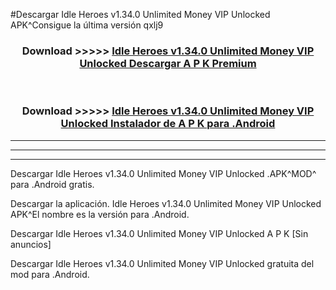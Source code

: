 #Descargar Idle Heroes v1.34.0 Unlimited Money VIP Unlocked  APK^Consigue la última versión qxlj9



<div align="center">
<h3>Download >>>>> <a href="https://es-sites.web.app/?es= Idle Heroes v1.34.0 Unlimited Money VIP Unlocked ">Idle Heroes v1.34.0 Unlimited Money VIP Unlocked  Descargar A P K Premium</a></h3><br>

<h3>Download >>>>> <a href="https://es-sites.web.app/?es= Idle Heroes v1.34.0 Unlimited Money VIP Unlocked ">Idle Heroes v1.34.0 Unlimited Money VIP Unlocked  Instalador de A P K para .Android</a></h3>
</div>


----------------------------------------------------------

----------------------------------------------------------

----------------------------------------------------------

Descargar Idle Heroes v1.34.0 Unlimited Money VIP Unlocked  .APK^MOD^ para .Android gratis.

Descargar la aplicación. Idle Heroes v1.34.0 Unlimited Money VIP Unlocked  APK^El nombre es la versión para .Android.

Descargar Idle Heroes v1.34.0 Unlimited Money VIP Unlocked  A P K [Sin anuncios]

Descargar Idle Heroes v1.34.0 Unlimited Money VIP Unlocked  gratuita del mod para .Android.